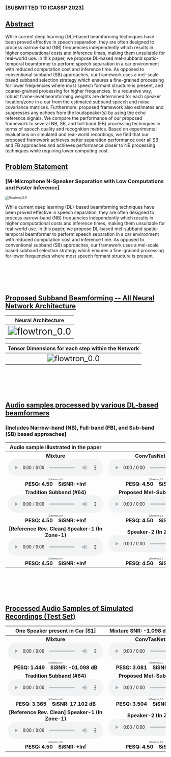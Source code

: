 <!-- # Deep Neural Mel-Subband Beamformer for In-Car Speech Separation -->

<!-- ### *Vinay Kothapally, Yong Xu, Meng Yu, Shi-Xiong Zhang, Dong Yu* -->
### [SUBMITTED TO ICASSP 2023]

<h2 id = "1"><u>Abstract</u></h2>

While current deep learning (DL)-based beamforming techniques have been proved effective in speech separation, they are often designed to process narrow-band (NB) frequencies independently which results in higher computational costs and inference times, making them unsuitable for real-world use. In this paper, we propose DL-based mel-subband spatio-temporal beamformer to perform speech separation in a car environment with reduced computation cost and inference time. As opposed to conventional subband (SB) approaches, our framework uses a mel-scale based subband selection strategy which ensures a fine-grained processing for lower frequencies where most speech formant structure is present, and coarse-grained processing for higher frequencies. In a recursive way, robust frame-level beamforming weights are determined for each speaker location/zone in a car from the estimated subband speech and noise covariance matrices. Furthermore, proposed framework also estimates and suppresses any echoes from the loudspeaker(s) by using the echo reference signals. We compare the performance of our proposed framework to several NB, SB, and full-band (FB) processing techniques in terms of speech quality and recognition metrics. Based on experimental evaluations on simulated and real-world recordings, we find that our proposed framework achieves better separation performance over all SB and FB approaches and achieves performance closer to NB processing techniques while requiring lower computing cost.

<!-- ## Problem Statement

| **M-Microphone N-Speaker Separation with Low Computations and Faster Inference**                    |                                                              | 
| :----------------------------------------------------------: | :----------------------------------------------------------: |
| <img src="./data/model/Overview.png" alt="flowtron_0.0" style="zoom: 50%;" /> | While current deep learning (DL)-based beamforming techniques have been proved effective in speech separation, they are often designed to process narrow-band (NB) frequencies independently which results in higher computational costs and inference times, making them unsuitable for real-world use. In this paper, we propose DL-based mel-subband spatio-temporal beamformer to perform speech separation in a car environment with reduced computation cost and inference time. As opposed to conventional subband (SB) approaches, our framework uses a mel-scale based subband selection strategy which ensures a fine-grained processing for lower frequencies where most speech formant structure is present | -->



<h2 id = "1"><u>Problem Statement</u></h2>

### [M-Microphone N-Speaker Separation with Low Computations and Faster Inference]
<img src="./data/model/Overview.png" alt="flowtron_0.0" style="zoom: 70%;" /> 

While current deep learning (DL)-based beamforming techniques have been proved effective in speech separation, they are often designed to process narrow-band (NB) frequencies independently which results in higher computational costs and inference times, making them unsuitable for real-world use. In this paper, we propose DL-based mel-subband spatio-temporal beamformer to perform speech separation in a car environment with reduced computation cost and inference time. As opposed to conventional subband (SB) approaches, our framework uses a mel-scale based subband selection strategy which ensures a fine-grained processing for lower frequencies where most speech formant structure is present 

<br><br><br><br>

<!-- <h2 id = "1"><u>Real-World Recording Setup for In-Car Speech Capture</u></h2>

| <img src="./data/model/Overview.png" alt="flowtron_0.0" style="zoom: 43%;" /> | <img src="./data/model/Overview.png" alt="flowtron_0.0" style="zoom: 43%;" /> | <img src="./data/model/Overview.png" alt="flowtron_0.0" style="zoom: 43%;" /> | <img src="./data/model/Overview.png" alt="flowtron_0.0" style="zoom: 43%;" /> | -->


<h2 id = "1"><u>Proposed Subband Beamforming -- All Neural Network Architecture</u></h2>

|  **Neural Architecture**                                     |
| :----------------------------------------------------------: |
| <img src="./data/model/Network.png" alt="flowtron_0.0" style="zoom: 180%;" /> |

|  **Tensor Dimensions for each step within the Network**      |
| :----------------------------------------------------------: |
| <img src="./data/model/Tensor_Chart_Subband_Beamformer.png" alt="flowtron_0.0" style="zoom: 150%;" /> |

<br><br><br><br>

<h2 id = "1"><u>Audio samples processed by various DL-based beamformers</u></h2>

### [Includes Narrow-band (NB), Full-band (FB), and Sub-band (SB) based approaches]

|       **Audio sample illustrated in the  paper**             |                                                              |                                                              |                                                              |
| :----------------------------------------------------------: | :----------------------------------------------------------: | :----------------------------------------------------------: | :----------------------------------------------------------: |
| **Mixture** <br><audio controls><source src="./data/with_reverb/example275/noisy.wav" type="audio/wav">Your browser does not support the audio element.</audio> | **ConvTasNet (FB)** <br>  <audio controls><source src="./data/with_reverb/example275/fullsubnet+.wav" type="audio/wav">Your browser does not support the audio element.</audio> | **LSTM+Attention (FB)** <br><audio controls><source src="./data/with_reverb/example275/noisy.wav" type="audio/wav">Your browser does not support the audio element.</audio> | **GRNNBF (FB)** <br>  <audio controls><source src="./data/with_reverb/example275/fullsubnet+.wav" type="audio/wav">Your browser does not support the audio element.</audio> |
| <img src="./data/with_reverb/example275/noisy.png" alt="flowtron_0.0" style="zoom: 40%;" /><br><strong>PESQ: 4.50  &nbsp;&nbsp; SiSNR: +Inf | <img src="./data/with_reverb/example275/fullsubnet+.png" alt="flowtron_0.0" style="zoom: 40%;" /><br><strong>PESQ: 4.50  &nbsp;&nbsp; SiSNR: +Inf | <img src="./data/with_reverb/example275/noisy.png" alt="flowtron_0.0" style="zoom: 40%;" /><br><strong>PESQ: 4.50  &nbsp;&nbsp; SiSNR: +Inf | <img src="./data/with_reverb/example275/fullsubnet+.png" alt="flowtron_0.0" style="zoom: 40%;" /><br><strong>PESQ: 4.50  &nbsp;&nbsp; SiSNR: +Inf |
| **Tradition Subband (#64)**<br>  <audio controls><source src="./data/with_reverb/example275/fullsubnet++.wav" type="audio/wav">Your browser does not support the audio element.</audio> | **Proposed Mel-Subband (#64)** <br> <audio controls><source src="./data/with_reverb/example275/clean.wav" type="audio/wav">Your browser does not support the audio element.</audio> | **Time-Variant MVDR (NB)**<br>  <audio controls><source src="./data/with_reverb/example275/fullsubnet++.wav" type="audio/wav">Your browser does not support the audio element.</audio> | **GRNNBF (NB)** <br> <audio controls><source src="./data/with_reverb/example275/clean.wav" type="audio/wav">Your browser does not support the audio element.</audio> |
| <img src="./data/with_reverb/example275/fullsubnet++.png" alt="flowtron_0.0" style="zoom: 40%;" /><br><strong>PESQ: 4.50  &nbsp;&nbsp; SiSNR: +Inf | <img src="./data/with_reverb/example275/clean.png" alt="flowtron_0.0" style="zoom: 40%;" /><br><strong>PESQ: 4.50  &nbsp;&nbsp; SiSNR: +Inf | <img src="./data/with_reverb/example275/fullsubnet++.png" alt="flowtron_0.0" style="zoom: 40%;" /><br><strong>PESQ: 4.50  &nbsp;&nbsp; SiSNR: +Inf | <img src="./data/with_reverb/example275/clean.png" alt="flowtron_0.0" style="zoom: 40%;" /><br><strong>PESQ: 4.50  &nbsp;&nbsp; SiSNR: +Inf |
| **[Reference Rev. Clean] Speaker-1 (In Zone-1)**<br>  <audio controls><source src="./data/with_reverb/example275/fullsubnet++.wav" type="audio/wav">Your browser does not support the audio element.</audio> | **Speaker-2 (In Zone-2)** <br> <audio controls><source src="./data/with_reverb/example275/clean.wav" type="audio/wav">Your browser does not support the audio element.</audio> | **Speaker-3 (In Zone-3)**<br>  <audio controls><source src="./data/with_reverb/example275/fullsubnet++.wav" type="audio/wav">Your browser does not support the audio element.</audio> | **Speaker-4 (In Zone-4)** <br> <audio controls><source src="./data/with_reverb/example275/clean.wav" type="audio/wav">Your browser does not support the audio element.</audio> |
| <img src="./data/with_reverb/example275/fullsubnet++.png" alt="flowtron_0.0" style="zoom: 40%;" /><br><strong>PESQ: 4.50  &nbsp;&nbsp; SiSNR: +Inf | <img src="./data/with_reverb/example275/clean.png" alt="flowtron_0.0" style="zoom: 40%;" /><br><strong>PESQ: 4.50  &nbsp;&nbsp; SiSNR: +Inf | <img src="./data/with_reverb/example275/fullsubnet++.png" alt="flowtron_0.0" style="zoom: 40%;" /><br><strong>PESQ: 4.50  &nbsp;&nbsp; SiSNR: +Inf | <img src="./data/with_reverb/example275/clean.png" alt="flowtron_0.0" style="zoom: 40%;" /><br><strong>PESQ: 4.50  &nbsp;&nbsp; SiSNR: +Inf |


<br><br><br><br>

<h2 id = "1"><u>Processed Audio Samples of Simulated Recordings (Test Set)</u></h2>

|           **One Speaker present in Car [S1]**                |   **Mixture SNR: -1.098 dB, PESQ: 1.449**                    |                                                              |                                                              |
| :----------------------------------------------------------: | :----------------------------------------------------------: | :----------------------------------------------------------: | :----------------------------------------------------------: |
| **Mixture** <br><audio controls><source src="./data/audiofiles/1spk/mix_1.wav" type="audio/wav">Your browser does not support the audio element.</audio> | **ConvTasNet (FB)** <br><audio controls><source src="./data/audiofiles/1spk/ConvTasNet_Zone1_1.wav" type="audio/wav">Your browser does not support the audio element.</audio> | **LSTM+Attention (FB)** <br><audio controls><source src="./data/audiofiles/1spk/LSTM_Zone1_1.wav" type="audio/wav">Your browser does not support the audio element.</audio> | **GRNNBF (FB)** <br><audio controls><source src="./data/audiofiles/1spk/FB_GRNNBF_Zone1_1.wav" type="audio/wav">Your browser does not support the audio element.</audio> |
| <img src="./data/spectrograms/1spk/mix_1.png" alt="flowtron_0.0" style="zoom: 40%;" /><br><strong>PESQ: 1.449  &nbsp;&nbsp; SiSNR: -01.098 dB<strong> | <img src="./data/spectrograms/1spk/ConvTasNet_Zone1_1.png" alt="flowtron_0.0" style="zoom: 40%;"/><br><strong>PESQ: 3.081  &nbsp;&nbsp; SiSNR: 15.017 dB | <img src="./data/spectrograms/1spk/LSTM_Zone1_1.png" alt="flowtron_0.0" style="zoom: 40%;"/><br><strong>PESQ: 2.860  &nbsp;&nbsp; SiSNR: 13.979 dB | <img src="./data/spectrograms/1spk/FB_GRNNBF_Zone1_1.png" alt="flowtron_0.0" style="zoom: 40%;"/><br><strong>PESQ: 2.829  &nbsp;&nbsp; SiSNR: 14.163 dB |
| **Tradition Subband (#64)**<br>  <audio controls><source src="./data/audiofiles/1spk/SB_64_Zone1_1.wav" type="audio/wav">Your browser does not support the audio element.</audio> | **Proposed Mel-Subband (#64)** <br> <audio controls><source src="./data/audiofiles/1spk/MelSB_64_Zone1_1.wav" type="audio/wav">Your browser does not support the audio element.</audio> | **Time-Variant MVDR (NB)**<br>  <audio controls><source src="./data/audiofiles/1spk/MVDR_Zone1_1.wav" type="audio/wav">Your browser does not support the audio element.</audio> | **GRNNBF (NB)** <br> <audio controls><source src="./data/audiofiles/1spk/NB_GRNNBF_Zone1_1.wav" type="audio/wav">Your browser does not support the audio element.</audio> |
| <img src="./data/spectrograms/1spk/SB_64_Zone1_1.png" alt="flowtron_0.0" style="zoom: 40%;" /><br><strong>PESQ: 3.365  &nbsp;&nbsp; SiSNR: 17.102 dB | <img src="./data/spectrograms/1spk/MelSB_64_Zone1_1.png" alt="flowtron_0.0" style="zoom: 40%;" /><br><strong>PESQ: 3.504  &nbsp;&nbsp; SiSNR: 18.106 dB | <img src="./data/spectrograms/1spk/MVDR_Zone1_1.png" alt="flowtron_0.0" style="zoom: 40%;" /><br><strong>PESQ: 2.558  &nbsp;&nbsp; SiSNR: 11.431 dB | <img src="./data/spectrograms/1spk/NB_GRNNBF_Zone1_1.png" alt="flowtron_0.0" style="zoom: 40%;" /><br><strong>PESQ: 3.641  &nbsp;&nbsp; SiSNR: 20.198 dB |
| **[Reference Rev. Clean] Speaker-1 (In Zone-1)**<br>  <audio controls><source src="./data/audiofiles/1spk/Ref_Zone1_1.wav" type="audio/wav">Your browser does not support the audio element.</audio> | **Speaker-2 (In Zone-2)** <br> <audio controls><source src="./data/audiofiles/1spk/Ref_Zone2_1.wav" type="audio/wav">Your browser does not support the audio element.</audio> | **Speaker-3 (In Zone-3)**<br><audio controls><source src="./data/audiofiles/1spk/Ref_Zone3_1.wav" type="audio/wav">Your browser does not support the audio element.</audio> | **Speaker-4 (In Zone-4)** <br> <audio controls><source src="./data/audiofiles/1spk/Ref_Zone4_1.wav" type="audio/wav">Your browser does not support the audio element.</audio> |
| <img src="./data/spectrograms/1spk/Ref_Zone1_1.png" alt="flowtron_0.0" style="zoom: 40%;" /><br><strong>PESQ: 4.50  &nbsp;&nbsp; SiSNR: +Inf | <img src="./data/spectrograms/1spk/Ref_Zone2_1.png" alt="flowtron_0.0" style="zoom: 40%;" /><br><strong>PESQ: 4.50  &nbsp;&nbsp; SiSNR: +Inf | <img src="./data/spectrograms/1spk/Ref_Zone3_1.png" alt="flowtron_0.0" style="zoom: 40%;" /><br><strong>PESQ: 4.50  &nbsp;&nbsp; SiSNR: +Inf | <img src="./data/spectrograms/1spk/Ref_Zone4_1.png" alt="flowtron_0.0" style="zoom: 40%;" /><br><strong>PESQ: 4.50  &nbsp;&nbsp; SiSNR: +Inf |


<br><br><br><br>


<!-- |       **One Speaker present in Car [S1]**                    |   **Mixture SNR: -4.362 dB, PESQ: 1.728**                    |                                                              |                                                              |
| :----------------------------------------------------------: | :----------------------------------------------------------: | :----------------------------------------------------------: | :----------------------------------------------------------: |
| **Mixture** <br><audio controls><source src="./data/audiofiles/1spk/mix_2.wav" type="audio/wav">Your browser does not support the audio element.</audio> | **ConvTasNet (FB)** <br>  <audio controls><source src="./data/audiofiles/1spk/ConvTasNet_Zone1_2.wav" type="audio/wav">Your browser does not support the audio element.</audio> | **LSTM+Attention (FB)** <br><audio controls><source src="./data/audiofiles/1spk/LSTM_Zone1_2.wav" type="audio/wav">Your browser does not support the audio element.</audio> | **GRNNBF (FB)** <br>  <audio controls><source src="./data/audiofiles/1spk/FB_GRNNBF_Zone1_2.wav" type="audio/wav">Your browser does not support the audio element.</audio> |
| <img src="./data/spectrograms/1spk/mix_2.png" alt="flowtron_0.0" style="zoom: 40%;" /><br><strong>PESQ: 1.728  &nbsp;&nbsp; SiSNR: -04.362 dB<strong> | <img src="./data/spectrograms/1spk/ConvTasNet_Zone1_2.png" alt="flowtron_0.0" style="zoom: 40%;" /><br><strong>PESQ: 2.538  &nbsp;&nbsp; SiSNR: 9.671 dB | <img src="./data/spectrograms/1spk/LSTM_Zone1_2.png" alt="flowtron_0.0" style="zoom: 40%;" /><br><strong>PESQ: 2.461  &nbsp;&nbsp; SiSNR: 8.592 dB | <img src="./data/spectrograms/1spk/FB_GRNNBF_Zone1_2.png" alt="flowtron_0.0" style="zoom: 40%;" /><br><strong>PESQ: 2.565  &nbsp;&nbsp; SiSNR: 9.550 dB |
| **Tradition Subband (#64)**<br>  <audio controls><source src="./data/audiofiles/1spk/SB_64_Zone1_2.wav" type="audio/wav">Your browser does not support the audio element.</audio> | **Proposed Mel-Subband (#64)** <br> <audio controls><source src="./data/audiofiles/1spk/MelSB_64_Zone1_2.wav" type="audio/wav">Your browser does not support the audio element.</audio> | **Time-Variant MVDR (NB)**<br>  <audio controls><source src="./data/audiofiles/1spk/MVDR_Zone1_2.wav" type="audio/wav">Your browser does not support the audio element.</audio> | **GRNNBF (NB)** <br> <audio controls><source src="./data/audiofiles/1spk/NB_GRNNBF_Zone1_2.wav" type="audio/wav">Your browser does not support the audio element.</audio> |
| <img src="./data/spectrograms/1spk/SB_64_Zone1_2.png" alt="flowtron_0.0" style="zoom: 40%;" /><br><strong>PESQ: 2.940  &nbsp;&nbsp; SiSNR: 11.252 dB | <img src="./data/spectrograms/1spk/MelSB_64_Zone1_2.png" alt="flowtron_0.0" style="zoom: 40%;" /><br><strong>PESQ: 3.428  &nbsp;&nbsp; SiSNR: 11.258 dB | <img src="./data/spectrograms/1spk/MVDR_Zone1_2.png" alt="flowtron_0.0" style="zoom: 40%;" /><br><strong>PESQ: 2.277  &nbsp;&nbsp; SiSNR: 6.891 dB | <img src="./data/spectrograms/1spk/NB_GRNNBF_Zone1_2.png" alt="flowtron_0.0" style="zoom: 40%;" /><br><strong>PESQ: 3.429  &nbsp;&nbsp; SiSNR: 13.811 dB |
| **[Reference Rev. Clean] Speaker-1 (In Zone-1)**<br>  <audio controls><source src="./data/audiofiles/1spk/Ref_Zone1_2.wav" type="audio/wav">Your browser does not support the audio element.</audio> | **Speaker-2 (In Zone-2)** <br> <audio controls><source src="./data/audiofiles/1spk/Ref_Zone2_2.wav" type="audio/wav">Your browser does not support the audio element.</audio> | **Speaker-3 (In Zone-3)**<br>  <audio controls><source src="./data/audiofiles/1spk/Ref_Zone3_2.wav" type="audio/wav">Your browser does not support the audio element.</audio> | **Speaker-4 (In Zone-4)** <br> <audio controls><source src="./data/audiofiles/1spk/Ref_Zone4_2.wav" type="audio/wav">Your browser does not support the audio element.</audio> |
| <img src="./data/spectrograms/1spk/Ref_Zone1_2.png" alt="flowtron_0.0" style="zoom: 40%;" /><br><strong>PESQ: 4.50  &nbsp;&nbsp; SiSNR: +Inf | <img src="./data/spectrograms/1spk/Ref_Zone2_2.png" alt="flowtron_0.0" style="zoom: 40%;" /><br><strong>PESQ: 4.50  &nbsp;&nbsp; SiSNR: +Inf | <img src="./data/spectrograms/1spk/Ref_Zone3_2.png" alt="flowtron_0.0" style="zoom: 40%;" /><br><strong>PESQ: 4.50  &nbsp;&nbsp; SiSNR: +Inf | <img src="./data/spectrograms/1spk/Ref_Zone4_2.png" alt="flowtron_0.0" style="zoom: 40%;" /><br><strong>PESQ: 4.50  &nbsp;&nbsp; SiSNR: +Inf |
<br><br><br><br>



|       **One Speaker present in Car [S1]**                    |   **Mixture SNR: -8.419 dB, PESQ: 1.657**                    |                                                              |                                                              |
| :----------------------------------------------------------: | :----------------------------------------------------------: | :----------------------------------------------------------: | :----------------------------------------------------------: |
| **Mixture** <br><audio controls><source src="./data/audiofiles/1spk/mix_3.wav" type="audio/wav">Your browser does not support the audio element.</audio> | **ConvTasNet (FB)** <br>  <audio controls><source src="./data/audiofiles/1spk/ConvTasNet_Zone1_3.wav" type="audio/wav">Your browser does not support the audio element.</audio> | **LSTM+Attention (FB)** <br><audio controls><source src="./data/audiofiles/1spk/LSTM_Zone1_3.wav" type="audio/wav">Your browser does not support the audio element.</audio> | **GRNNBF (FB)** <br>  <audio controls><source src="./data/audiofiles/1spk/FB_GRNNBF_Zone1_3.wav" type="audio/wav">Your browser does not support the audio element.</audio> |
| <img src="./data/spectrograms/1spk/mix_3.png" alt="flowtron_0.0" style="zoom: 40%;" /><br><strong>PESQ: 1.657  &nbsp;&nbsp; SiSNR: -08.419 dB<strong> | <img src="./data/spectrograms/1spk/ConvTasNet_Zone1_3.png" alt="flowtron_0.0" style="zoom: 40%;" /><br><strong>PESQ: 2.363  &nbsp;&nbsp; SiSNR: 5.199 dB | <img src="./data/spectrograms/1spk/LSTM_Zone1_3.png" alt="flowtron_0.0" style="zoom: 40%;" /><br><strong>PESQ: 2.256  &nbsp;&nbsp; SiSNR: 3.799 dB | <img src="./data/spectrograms/1spk/FB_GRNNBF_Zone1_3.png" alt="flowtron_0.0" style="zoom: 40%;" /><br><strong>PESQ: 2.283  &nbsp;&nbsp; SiSNR: 4.513 dB |
| **Tradition Subband (#64)**<br>  <audio controls><source src="./data/audiofiles/1spk/SB_64_Zone1_3.wav" type="audio/wav">Your browser does not support the audio element.</audio> | **Proposed Mel-Subband (#64)** <br> <audio controls><source src="./data/audiofiles/1spk/MelSB_64_Zone1_3.wav" type="audio/wav">Your browser does not support the audio element.</audio> | **Time-Variant MVDR (NB)**<br>  <audio controls><source src="./data/audiofiles/1spk/MVDR_Zone1_3.wav" type="audio/wav">Your browser does not support the audio element.</audio> | **GRNNBF (NB)** <br> <audio controls><source src="./data/audiofiles/1spk/NB_GRNNBF_Zone1_3.wav" type="audio/wav">Your browser does not support the audio element.</audio> |
| <img src="./data/spectrograms/1spk/SB_64_Zone1_3.png" alt="flowtron_0.0" style="zoom: 40%;" /><br><strong>PESQ: 2.657  &nbsp;&nbsp; SiSNR: 6.363 dB | <img src="./data/spectrograms/1spk/MelSB_64_Zone1_3.png" alt="flowtron_0.0" style="zoom: 40%;" /><br><strong>PESQ: 2.794  &nbsp;&nbsp; SiSNR: 7.473 dB | <img src="./data/spectrograms/1spk/MVDR_Zone1_3.png" alt="flowtron_0.0" style="zoom: 40%;" /><br><strong>PESQ: 1.841  &nbsp;&nbsp; SiSNR: 0.242 dB | <img src="./data/spectrograms/1spk/NB_GRNNBF_Zone1_3.png" alt="flowtron_0.0" style="zoom: 40%;" /><br><strong>PESQ: 2.817  &nbsp;&nbsp; SiSNR: 8.459 dB |
| **[Reference Rev. Clean] Speaker-1 (In Zone-1)**<br>  <audio controls><source src="./data/audiofiles/1spk/Ref_Zone1_3.wav" type="audio/wav">Your browser does not support the audio element.</audio> | **Speaker-2 (In Zone-2)** <br> <audio controls><source src="./data/audiofiles/1spk/Ref_Zone2_3.wav" type="audio/wav">Your browser does not support the audio element.</audio> | **Speaker-3 (In Zone-3)**<br>  <audio controls><source src="./data/audiofiles/1spk/Ref_Zone3_3.wav" type="audio/wav">Your browser does not support the audio element.</audio> | **Speaker-4 (In Zone-4)** <br> <audio controls><source src="./data/audiofiles/1spk/Ref_Zone4_3.wav" type="audio/wav">Your browser does not support the audio element.</audio> |
| <img src="./data/spectrograms/1spk/Ref_Zone1_3.png" alt="flowtron_0.0" style="zoom: 40%;" /><br><strong>PESQ: 4.50  &nbsp;&nbsp; SiSNR: +Inf | <img src="./data/spectrograms/1spk/Ref_Zone2_3.png" alt="flowtron_0.0" style="zoom: 40%;" /><br><strong>PESQ: 4.50  &nbsp;&nbsp; SiSNR: +Inf | <img src="./data/spectrograms/1spk/Ref_Zone3_3.png" alt="flowtron_0.0" style="zoom: 40%;" /><br><strong>PESQ: 4.50  &nbsp;&nbsp; SiSNR: +Inf | <img src="./data/spectrograms/1spk/Ref_Zone4_3.png" alt="flowtron_0.0" style="zoom: 40%;" /><br><strong>PESQ: 4.50  &nbsp;&nbsp; SiSNR: +Inf |
<br><br><br><br> -->




<!-- Three Speakers -->

<!-- |       **Three Speakers present in Car [S1,S2,S3]**           |   **Mixture SNR: -8.419 dB, PESQ: 1.657**                    |                                                              |                                                              |
| :----------------------------------------------------------: | :----------------------------------------------------------: | :----------------------------------------------------------: | :----------------------------------------------------------: |
| **Mixture** <br><audio controls><source src="./data/audiofiles/3spk/mix_1.wav" type="audio/wav">Your browser does not support the audio element.</audio> | **ConvTasNet (FB)** <br>  <audio controls><source src="./data/audiofiles/3spk/ConvTasNet_Zone1_1.wav" type="audio/wav">Your browser does not support the audio element.</audio> | **LSTM+Attention (FB)** <br><audio controls><source src="./data/audiofiles/3spk/LSTM_Zone1_1.wav" type="audio/wav">Your browser does not support the audio element.</audio> | **GRNNBF (FB)** <br>  <audio controls><source src="./data/audiofiles/3spk/FB_GRNNBF_Zone1_1.wav" type="audio/wav">Your browser does not support the audio element.</audio> |
| <img src="./data/spectrograms/3spk/mix_1.png" alt="flowtron_0.0" style="zoom: 40%;" /><br><strong>PESQ: 1.449  &nbsp;&nbsp; SiSNR: -01.098 dB<strong> | <img src="./data/spectrograms/3spk/ConvTasNet_Zone1_1.png" alt="flowtron_0.0" style="zoom: 40%;" /><br><strong>PESQ: 3.081  &nbsp;&nbsp; SiSNR: 15.017 dB | <img src="./data/spectrograms/3spk/LSTM_Zone1_1.png" alt="flowtron_0.0" style="zoom: 40%;" /><br><strong>PESQ: 2.860  &nbsp;&nbsp; SiSNR: 13.979 dB | <img src="./data/spectrograms/3spk/FB_GRNNBF_Zone1_1.png" alt="flowtron_0.0" style="zoom: 40%;" /><br><strong>PESQ: 2.829  &nbsp;&nbsp; SiSNR: 14.163 dB |
| **Tradition Subband (#64)**<br>  <audio controls><source src="./data/audiofiles/3spk/SB_64_Zone1_1.wav" type="audio/wav">Your browser does not support the audio element.</audio> | **Proposed Mel-Subband (#64)** <br> <audio controls><source src="./data/audiofiles/3spk/MelSB_64_Zone1_1.wav" type="audio/wav">Your browser does not support the audio element.</audio> | **Time-Variant MVDR (NB)**<br>  <audio controls><source src="./data/audiofiles/3spk/MVDR_Zone1_1.wav" type="audio/wav">Your browser does not support the audio element.</audio> | **GRNNBF (NB)** <br> <audio controls><source src="./data/audiofiles/3spk/NB_GRNNBF_Zone1_1.wav" type="audio/wav">Your browser does not support the audio element.</audio> |
| <img src="./data/spectrograms/3spk/SB_64_Zone1_1.png" alt="flowtron_0.0" style="zoom: 40%;" /><br><strong>PESQ: 3.365  &nbsp;&nbsp; SiSNR: 17.102 dB | <img src="./data/spectrograms/3spk/MelSB_64_Zone1_1.png" alt="flowtron_0.0" style="zoom: 40%;" /><br><strong>PESQ: 3.504  &nbsp;&nbsp; SiSNR: 18.106 dB | <img src="./data/spectrograms/3spk/MVDR_Zone1_1.png" alt="flowtron_0.0" style="zoom: 40%;" /><br><strong>PESQ: 2.558  &nbsp;&nbsp; SiSNR: 11.431 dB | <img src="./data/spectrograms/3spk/NB_GRNNBF_Zone1_1.png" alt="flowtron_0.0" style="zoom: 40%;" /><br><strong>PESQ: 3.641  &nbsp;&nbsp; SiSNR: 20.198 dB |
| **[Reference Rev. Clean] Speaker-1 (In Zone-1)**<br>  <audio controls><source src="./data/audiofiles/3spk/Ref_Zone1_1.wav" type="audio/wav">Your browser does not support the audio element.</audio> | **Speaker-2 (In Zone-2)** <br> <audio controls><source src="./data/audiofiles/3spk/Ref_Zone2_1.wav" type="audio/wav">Your browser does not support the audio element.</audio> | **Speaker-3 (In Zone-3)**<br>  <audio controls><source src="./data/audiofiles/3spk/Ref_Zone3_1.wav" type="audio/wav">Your browser does not support the audio element.</audio> | **Speaker-4 (In Zone-4)** <br> <audio controls><source src="./data/audiofiles/3spk/Ref_Zone4_1.wav" type="audio/wav">Your browser does not support the audio element.</audio> |
| <img src="./data/spectrograms/3spk/Ref_Zone1_1.png" alt="flowtron_0.0" style="zoom: 40%;" /><br><strong>PESQ: 4.50  &nbsp;&nbsp; SiSNR: +Inf | <img src="./data/spectrograms/3spk/Ref_Zone2_1.png" alt="flowtron_0.0" style="zoom: 40%;" /><br><strong>PESQ: 4.50  &nbsp;&nbsp; SiSNR: +Inf | <img src="./data/spectrograms/3spk/Ref_Zone3_1.png" alt="flowtron_0.0" style="zoom: 40%;" /><br><strong>PESQ: 4.50  &nbsp;&nbsp; SiSNR: +Inf | <img src="./data/spectrograms/3spk/Ref_Zone4_1.png" alt="flowtron_0.0" style="zoom: 40%;" /><br><strong>PESQ: 4.50  &nbsp;&nbsp; SiSNR: +Inf |
<br><br><br><br> -->











<!-- <br><br><br><br>




|       **One Available Speaker [S1]**                    | **Mixture SNR: -10 dB, PESQ: -10 dB**                         |                                                              |                                                              |
| :----------------------------------------------------------: | :----------------------------------------------------------: | :----------------------------------------------------------: | :----------------------------------------------------------: |
| **Mixture** <br><audio controls><source src="./data/audiofiles/1spk/mix_1.wav" type="audio/wav">Your browser does not support the audio element.</audio> | **ConvTasNet (FB)** <br>  <audio controls><source src="./data/audiofiles/1spk/ConvTasNet_1.wav" type="audio/wav">Your browser does not support the audio element.</audio> | **LSTM+Attention (FB)** <br><audio controls><source src="./data/audiofiles/1spk/LSTM_1.wav" type="audio/wav">Your browser does not support the audio element.</audio> | **GRNNBF (FB)** <br>  <audio controls><source src="./data/audiofiles/1spk/FB_GRNNBF_1.wav" type="audio/wav">Your browser does not support the audio element.</audio> |
| <img src="./data/with_reverb/example275/noisy.png" alt="flowtron_0.0" style="zoom: 40%;" /><br><strong>PESQ: 4.50  &nbsp;&nbsp; SiSNR: +Inf | <img src="./data/with_reverb/example275/fullsubnet+.png" alt="flowtron_0.0" style="zoom: 40%;" /><br><strong>PESQ: 4.50  &nbsp;&nbsp; SiSNR: +Inf | <img src="./data/with_reverb/example275/noisy.png" alt="flowtron_0.0" style="zoom: 40%;" /><br><strong>PESQ: 4.50  &nbsp;&nbsp; SiSNR: +Inf | <img src="./data/with_reverb/example275/fullsubnet+.png" alt="flowtron_0.0" style="zoom: 40%;" /><br><strong>PESQ: 4.50  &nbsp;&nbsp; SiSNR: +Inf |
| **Tradition Subband (#64)**<br>  <audio controls><source src="./data/audiofiles/1spk/SB_64_1.wav" type="audio/wav">Your browser does not support the audio element.</audio> | **Proposed Mel-Subband (#64)** <br> <audio controls><source src="./data/audiofiles/1spk/MelSB_64_1.wav.wav" type="audio/wav">Your browser does not support the audio element.</audio> | **Time-Variant MVDR (NB)**<br>  <audio controls><source src="./data/audiofiles/1spk/MVDR_1.wav" type="audio/wav">Your browser does not support the audio element.</audio> | **GRNNBF (NB)** <br> <audio controls><source src="./data/audiofiles/1spk/NB_GRNNBF_1.wav" type="audio/wav">Your browser does not support the audio element.</audio> |
| <img src="./data/with_reverb/example275/fullsubnet++.png" alt="flowtron_0.0" style="zoom: 40%;" /><br><strong>PESQ: 4.50  &nbsp;&nbsp; SiSNR: +Inf | <img src="./data/with_reverb/example275/clean.png" alt="flowtron_0.0" style="zoom: 40%;" /><br><strong>PESQ: 4.50  &nbsp;&nbsp; SiSNR: +Inf | <img src="./data/with_reverb/example275/fullsubnet++.png" alt="flowtron_0.0" style="zoom: 40%;" /><br><strong>PESQ: 4.50  &nbsp;&nbsp; SiSNR: +Inf | <img src="./data/with_reverb/example275/clean.png" alt="flowtron_0.0" style="zoom: 40%;" /><br><strong>PESQ: 4.50  &nbsp;&nbsp; SiSNR: +Inf |
| **[Reference Rev. Clean] Speaker-1 (In Zone-1)**<br>  <audio controls><source src="./data/audiofiles/1spk/Zone1_1.wav" type="audio/wav">Your browser does not support the audio element.</audio> | **Speaker-2 (In Zone-2)** <br> <audio controls><source src="./data/audiofiles/1spk/Zone2_1" type="audio/wav">Your browser does not support the audio element.</audio> | **Speaker-3 (In Zone-3)**<br>  <audio controls><source src="./data/audiofiles/1spk/Zone3_1" type="audio/wav">Your browser does not support the audio element.</audio> | **Speaker-4 (In Zone-4)** <br> <audio controls><source src="./data/audiofiles/1spk/Zone4_1" type="audio/wav">Your browser does not support the audio element.</audio> |
| <img src="./data/with_reverb/example275/fullsubnet++.png" alt="flowtron_0.0" style="zoom: 40%;" /><br><strong>PESQ: 4.50  &nbsp;&nbsp; SiSNR: +Inf | <img src="./data/with_reverb/example275/clean.png" alt="flowtron_0.0" style="zoom: 40%;" /><br><strong>PESQ: 4.50  &nbsp;&nbsp; SiSNR: +Inf | <img src="./data/with_reverb/example275/fullsubnet++.png" alt="flowtron_0.0" style="zoom: 40%;" /><br><strong>PESQ: 4.50  &nbsp;&nbsp; SiSNR: +Inf | <img src="./data/with_reverb/example275/clean.png" alt="flowtron_0.0" style="zoom: 40%;" /><br><strong>PESQ: 4.50  &nbsp;&nbsp; SiSNR: +Inf |



<br><br><br><br>

<h2 id = "1"><u>Processed Audio Samples of Real In-Car Recordings</u></h2>

|       **Available Speakers [S1, S2, S3]**                    | **Mixture SNR: -10 dB, SER: -10 dB**                         |                                                              |                                                              |
| :----------------------------------------------------------: | :----------------------------------------------------------: | :----------------------------------------------------------: | :----------------------------------------------------------: |
| **Mixture** <br><audio controls><source src="./data/with_reverb/example275/noisy.wav" type="audio/wav">Your browser does not support the audio element.</audio> | **ConvTasNet (FB)** <br>  <audio controls><source src="./data/with_reverb/example275/fullsubnet+.wav" type="audio/wav">Your browser does not support the audio element.</audio> | **LSTM+Attention (FB)** <br><audio controls><source src="./data/with_reverb/example275/noisy.wav" type="audio/wav">Your browser does not support the audio element.</audio> | **GRNNBF (FB)** <br>  <audio controls><source src="./data/with_reverb/example275/fullsubnet+.wav" type="audio/wav">Your browser does not support the audio element.</audio> |
| <img src="./data/with_reverb/example275/noisy.png" alt="flowtron_0.0" style="zoom: 40%;" /><br><strong>PESQ: 4.50  &nbsp;&nbsp; SiSNR: +Inf | <img src="./data/with_reverb/example275/fullsubnet+.png" alt="flowtron_0.0" style="zoom: 40%;" /><br><strong>PESQ: 4.50  &nbsp;&nbsp; SiSNR: +Inf | <img src="./data/with_reverb/example275/noisy.png" alt="flowtron_0.0" style="zoom: 40%;" /><br><strong>PESQ: 4.50  &nbsp;&nbsp; SiSNR: +Inf | <img src="./data/with_reverb/example275/fullsubnet+.png" alt="flowtron_0.0" style="zoom: 40%;" /><br><strong>PESQ: 4.50  &nbsp;&nbsp; SiSNR: +Inf |
| **Tradition Subband (#64)**<br>  <audio controls><source src="./data/with_reverb/example275/fullsubnet++.wav" type="audio/wav">Your browser does not support the audio element.</audio> | **Proposed Mel-Subband (#64)** <br> <audio controls><source src="./data/with_reverb/example275/clean.wav" type="audio/wav">Your browser does not support the audio element.</audio> | **Time-Variant MVDR (NB)**<br>  <audio controls><source src="./data/with_reverb/example275/fullsubnet++.wav" type="audio/wav">Your browser does not support the audio element.</audio> | **GRNNBF (NB)** <br> <audio controls><source src="./data/with_reverb/example275/clean.wav" type="audio/wav">Your browser does not support the audio element.</audio> |
| <img src="./data/with_reverb/example275/fullsubnet++.png" alt="flowtron_0.0" style="zoom: 40%;" /><br><strong>PESQ: 4.50  &nbsp;&nbsp; SiSNR: +Inf | <img src="./data/with_reverb/example275/clean.png" alt="flowtron_0.0" style="zoom: 40%;" /><br><strong>PESQ: 4.50  &nbsp;&nbsp; SiSNR: +Inf | <img src="./data/with_reverb/example275/fullsubnet++.png" alt="flowtron_0.0" style="zoom: 40%;" /><br><strong>PESQ: 4.50  &nbsp;&nbsp; SiSNR: +Inf | <img src="./data/with_reverb/example275/clean.png" alt="flowtron_0.0" style="zoom: 40%;" /><br><strong>PESQ: 4.50  &nbsp;&nbsp; SiSNR: +Inf |
| **[Reference Rev. Clean] Speaker-1 (In Zone-1)**<br>  <audio controls><source src="./data/with_reverb/example275/fullsubnet++.wav" type="audio/wav">Your browser does not support the audio element.</audio> | **Speaker-2 (In Zone-2)** <br> <audio controls><source src="./data/with_reverb/example275/clean.wav" type="audio/wav">Your browser does not support the audio element.</audio> | **Speaker-3 (In Zone-3)**<br>  <audio controls><source src="./data/with_reverb/example275/fullsubnet++.wav" type="audio/wav">Your browser does not support the audio element.</audio> | **Speaker-4 (In Zone-4)** <br> <audio controls><source src="./data/with_reverb/example275/clean.wav" type="audio/wav">Your browser does not support the audio element.</audio> |
| <img src="./data/with_reverb/example275/fullsubnet++.png" alt="flowtron_0.0" style="zoom: 40%;" /><br><strong>PESQ: 4.50  &nbsp;&nbsp; SiSNR: +Inf | <img src="./data/with_reverb/example275/clean.png" alt="flowtron_0.0" style="zoom: 40%;" /><br><strong>PESQ: 4.50  &nbsp;&nbsp; SiSNR: +Inf | <img src="./data/with_reverb/example275/fullsubnet++.png" alt="flowtron_0.0" style="zoom: 40%;" /><br><strong>PESQ: 4.50  &nbsp;&nbsp; SiSNR: +Inf | <img src="./data/with_reverb/example275/clean.png" alt="flowtron_0.0" style="zoom: 40%;" /><br><strong>PESQ: 4.50  &nbsp;&nbsp; SiSNR: +Inf | -->




<!-- <h3 id = "3"> case 2</h3>

|                          **case 2**                          |                                                              |                                                              |                                                              |
| :----------------------------------------------------------: | :----------------------------------------------------------: | :----------------------------------------------------------: | :----------------------------------------------------------: |
| **Noisy** <br><audio controls><source src="./data/with_reverb/example291/noisy.wav" type="audio/wav">Your browser does not support the audio element.</audio> | **FullSubNet+**<br><audio controls><source src="./data/with_reverb/example291/fullsubnet+.wav" type="audio/wav">Your browser does not support the audio element.</audio> |
| **<img src="./data/with_reverb/example291/noisy.png" alt="flowtron_0.0" style="zoom: 40%;" />** | <img src="./data/with_reverb/example291/fullsubnet+.png" alt="flowtron_0.0" style="zoom: 40%;" /><br><strong>PESQ: 4.50  &nbsp;&nbsp; SiSNR: +Inf |
| **FullSubNet++**<br><audio controls><source src="./data/with_reverb/example291/fullsubnet++.wav" type="audio/wav">Your browser does not support the audio element.</audio> | **Clean**<br><audio controls><source src="./data/with_reverb/example291/clean.wav" type="audio/wav">Your browser does not support the audio element.</audio> |
| <img src="./data/with_reverb/example291/fullsubnet++.png" alt="flowtron_0.0" style="zoom: 40%;" /><br><strong>PESQ: 4.50  &nbsp;&nbsp; SiSNR: +Inf | <img src="./data/with_reverb/example291/clean.png" alt="flowtron_0.0" style="zoom: 40%;" /><br><strong>PESQ: 4.50  &nbsp;&nbsp; SiSNR: +Inf |



<h3 id = "3"> case 3</h3>

|                          **case 3**                          |                                                              |
| :----------------------------------------------------------: | :----------------------------------------------------------: |
| **Noisy**<br><audio controls><source src="./data/with_reverb/example5/noisy.wav" type="audio/wav">Your browser does not support the audio element.</audio> | **FullSubNet+**<br><audio controls><source src="./data/with_reverb/example5/fullsubnet+.wav" type="audio/wav">Your browser does not support the audio element.</audio> |
| **<img src="./data/with_reverb/example5/noisy.png" alt="flowtron_0.0" style="zoom: 40%;" />** | <img src="./data/with_reverb/example5/fullsubnet+.png" alt="flowtron_0.0" style="zoom: 40%;" /><br><strong>PESQ: 4.50  &nbsp;&nbsp; SiSNR: +Inf |
| **FullSubNet++**<br><audio controls><source src="./data/with_reverb/example5/fullsubnet++.wav" type="audio/wav">Your browser does not support the audio element.</audio> | **Clean**<br><audio controls><source src="./data/with_reverb/example5/clean.wav" type="audio/wav">Your browser does not support the audio element.</audio> |
| **<img src="./data/with_reverb/example5/fullsubnet++.png" alt="flowtron_0.0" style="zoom: 40%;" />** | **<img src="./data/with_reverb/example5/clean.png" alt="flowtron_0.0" style="zoom: 40%;" />** |



<h3 id = "3"> case 4</h3>

|                          **case 4**                          |                                                              |
| :----------------------------------------------------------: | :----------------------------------------------------------: |
| **Noisy**<br><audio controls><source src="./data/with_reverb/example63/noisy.wav" type="audio/wav">Your browser does not support the audio element.</audio> | **FullSubNet+**<br><audio controls><source src="./data/with_reverb/example63/fullsubnet+.wav" type="audio/wav">Your browser does not support the audio element.</audio> |
| **<img src="./data/with_reverb/example63/noisy.png" alt="flowtron_0.0" style="zoom: 40%;" />** | <img src="./data/with_reverb/example63/fullsubnet+.png" alt="flowtron_0.0" style="zoom: 40%;" /><br><strong>PESQ: 4.50  &nbsp;&nbsp; SiSNR: +Inf |
| **FullSubNet++**<br><audio controls><source src="./data/with_reverb/example63/fullsubnet++.wav" type="audio/wav">Your browser does not support the audio element.</audio> | **Clean**<br><audio controls><source src="./data/with_reverb/example63/clean.wav" type="audio/wav">Your browser does not support the audio element.</audio> |
| **<img src="./data/with_reverb/example63/fullsubnet++.png" alt="flowtron_0.0" style="zoom: 40%;" />** | **<img src="./data/with_reverb/example63/clean.png" alt="flowtron_0.0" style="zoom: 40%;" />** |









## Without Reverberation

<h3 id = "3"> case 1</h3>

|                          **case 1**                          |                                                              |
| :----------------------------------------------------------: | :----------------------------------------------------------: |
| **Noisy**<br><audio controls><source src="./data/no_reverb/example112/noisy.wav" type="audio/wav">Your browser does not support the audio element.</audio> | **FullSubNet+**<br><audio controls><source src="./data/no_reverb/example112/fullsubnet+.wav" type="audio/wav">Your browser does not support the audio element.</audio> |
| **<img src="./data/no_reverb/example112/noisy.png" alt="flowtron_0.0" style="zoom: 40%;" />** | <img src="./data/no_reverb/example112/fullsubnet+.png" alt="flowtron_0.0" style="zoom: 40%;" /><br><strong>PESQ: 4.50  &nbsp;&nbsp; SiSNR: +Inf |
| **FullSubNet++**<br><audio controls><source src="./data/no_reverb/example112/fullsubnet++.wav" type="audio/wav">Your browser does not support the audio element.</audio> | **Clean**<br><audio controls><source src="./data/no_reverb/example112/clean.wav" type="audio/wav">Your browser does not support the audio element.</audio> |
| **<img src="./data/no_reverb/example112/fullsubnet++.png" alt="flowtron_0.0" style="zoom: 40%;" />** | **<img src="./data/no_reverb/example112/clean.png" alt="flowtron_0.0" style="zoom: 40%;" />** |



<h3 id = "3"> case 2</h3>

|                          **case 2**                          |                                                              |
| :----------------------------------------------------------: | :----------------------------------------------------------: |
| **Noisy**<br><audio controls><source src="./data/no_reverb/example163/noisy.wav" type="audio/wav">Your browser does not support the audio element.</audio> | **FullSubNet+**<br><audio controls><source src="./data/no_reverb/example163/fullsubnet+.wav" type="audio/wav">Your browser does not support the audio element.</audio> |
| **<img src="./data/no_reverb/example163/noisy.png" alt="flowtron_0.0" style="zoom: 40%;" />** | <img src="./data/no_reverb/example163/fullsubnet+.png" alt="flowtron_0.0" style="zoom: 40%;" /><br><strong>PESQ: 4.50  &nbsp;&nbsp; SiSNR: +Inf |
| **FullSubNet++**<br><audio controls><source src="./data/no_reverb/example163/fullsubnet++.wav" type="audio/wav">Your browser does not support the audio element.</audio> | **Clean**<br><audio controls><source src="./data/no_reverb/example163/clean.wav" type="audio/wav">Your browser does not support the audio element.</audio> |
| <img src="./data/no_reverb/example163/fullsubnet++.png" alt="flowtron_0.0" style="zoom: 40%;" /><br><strong>PESQ: 4.50  &nbsp;&nbsp; SiSNR: +Inf | <img src="./data/no_reverb/example163/clean.png" alt="flowtron_0.0" style="zoom: 40%;" /><br><strong>PESQ: 4.50  &nbsp;&nbsp; SiSNR: +Inf |



<h3 id = "3"> case 3</h3>

|                          **case 3**                          |                                                              |
| :----------------------------------------------------------: | :----------------------------------------------------------: |
| **Noisy**<br><audio controls><source src="./data/no_reverb/example82/noisy.wav" type="audio/wav">Your browser does not support the audio element.</audio> | **FullSubNet+**<br><audio controls><source src="./data/no_reverb/example82/fullsubnet+.wav" type="audio/wav">Your browser does not support the audio element.</audio> |
| **<img src="./data/no_reverb/example82/noisy.png" alt="flowtron_0.0" style="zoom: 40%;" />** | <img src="./data/no_reverb/example82/fullsubnet+.png" alt="flowtron_0.0" style="zoom: 40%;" /><br><strong>PESQ: 4.50  &nbsp;&nbsp; SiSNR: +Inf |
| **FullSubNet++**<br><audio controls><source src="./data/no_reverb/example82/fullsubnet++.wav" type="audio/wav">Your browser does not support the audio element.</audio> | **Clean**<br><audio controls><source src="./data/no_reverb/example82/clean.wav" type="audio/wav">Your browser does not support the audio element.</audio> |
| <img src="./data/no_reverb/example82/fullsubnet++.png" alt="flowtron_0.0" style="zoom: 40%;" /><br><strong>PESQ: 4.50  &nbsp;&nbsp; SiSNR: +Inf | **<img src="./data/no_reverb/example82/clean.png" alt="flowtron_0.0" style="zoom: 40%;" />** |





<h3 id = "3"> case 4</h3>

|                          **case 4**                          |                                                              |
| :----------------------------------------------------------: | :----------------------------------------------------------: |
| **Noisy**<br><audio controls><source src="./data/no_reverb/example63/noisy.wav" type="audio/wav">Your browser does not support the audio element.</audio> | **FullSubNet+**<br><audio controls><source src="./data/no_reverb/example63/fullsubnet+.wav" type="audio/wav">Your browser does not support the audio element.</audio> |
| **<img src="./data/no_reverb/example63/noisy.png" alt="flowtron_0.0" style="zoom: 40%;" />** | <img src="./data/no_reverb/example63/fullsubnet+.png" alt="flowtron_0.0" style="zoom: 40%;" /><br><strong>PESQ: 4.50  &nbsp;&nbsp; SiSNR: +Inf |
| **FullSubNet++**<br><audio controls><source src="./data/no_reverb/example63/fullsubnet++.wav" type="audio/wav">Your browser does not support the audio element.</audio> | **Clean**<br><audio controls><source src="./data/no_reverb/example63/clean.wav" type="audio/wav">Your browser does not support the audio element.</audio> |
| <img src="./data/no_reverb/example63/fullsubnet++.png" alt="flowtron_0.0" style="zoom: 40%;" /><br><strong>PESQ: 4.50  &nbsp;&nbsp; SiSNR: +Inf | <img src="./data/no_reverb/example63/clean.png" alt="flowtron_0.0" style="zoom: 40%;" /><br><strong>PESQ: 4.50  &nbsp;&nbsp; SiSNR: +Inf |
 -->
